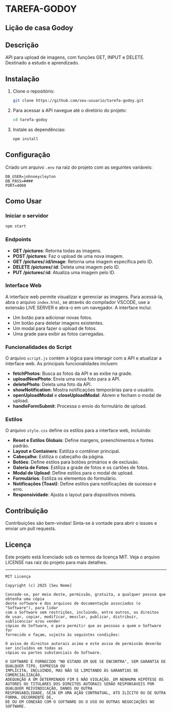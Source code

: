 # TAREFA-GODOY
Lição de casa Godoy
---

## Descrição
API para upload de imagens, com funções GET, INPUT e DELETE. Destinado a estudo e aprendizado.

## Instalação
1. Clone o repositório:
   ```bash
   git clone https://github.com/seu-usuario/tarefa-godoy.git
   ```
2. Para acessar a API navegue até o diretório do projeto:
   ```bash
   cd tarefa-godoy
   ```
3. Instale as dependências:
   ```bash
   npm install
   ```

## Configuração
Criado um arquivo `.env` na raiz do projeto com as seguintes variáveis:
```
DB_USER=johnneycleyton
DB_PASS=####
PORT=4000
```

## Como Usar
### Iniciar o servidor
```bash
npm start
```
### Endpoints
- **GET /pictures**: Retorna todas as imagens.
- **POST /pictures**: Faz o upload de uma nova imagem.
- **GET /pictures/:id/image**: Retorna uma imagem específica pelo ID.
- **DELETE /pictures/:id**: Deleta uma imagem pelo ID.
- **PUT /pictures/:id**: Atualiza uma imagem pelo ID.

### Interface Web
A interface web permite visualizar e gerenciar as imagens. Para acessá-la, abra o arquivo `index.html`, se através do compilador VSCODE, use a extensão LIVE SERVER e abra-o em um navegador. A interface inclui:
- Um botão para adicionar novas fotos.
- Um botão para deletar imagens existentes.
- Um modal para fazer o upload de fotos.
- Uma grade para exibir as fotos carregadas.

### Funcionalidades do Script
O arquivo `script.js` contém a lógica para interagir com a API e atualizar a interface web. As principais funcionalidades incluem:
- **fetchPhotos**: Busca as fotos da API e as exibe na grade.
- **uploadNewPhoto**: Envia uma nova foto para a API.
- **deletePhoto**: Deleta uma foto da API.
- **showNotification**: Mostra notificações temporárias para o usuário.
- **openUploadModal** e **closeUploadModal**: Abrem e fecham o modal de upload.
- **handleFormSubmit**: Processa o envio do formulário de upload.

### Estilos
O arquivo `style.css` define os estilos para a interface web, incluindo:
- **Reset e Estilos Globais**: Define margens, preenchimentos e fontes padrão.
- **Layout e Containers**: Estiliza o contêiner principal.
- **Cabeçalho**: Estiliza o cabeçalho da página.
- **Botões**: Define estilos para botões primários e de exclusão.
- **Galeria de Fotos**: Estiliza a grade de fotos e os cartões de fotos.
- **Modal de Upload**: Define estilos para o modal de upload.
- **Formulários**: Estiliza os elementos do formulário.
- **Notificações (Toast)**: Define estilos para notificações de sucesso e erro.
- **Responsividade**: Ajusta o layout para dispositivos móveis.

## Contribuição
Contribuições são bem-vindas! Sinta-se à vontade para abrir o issues e enviar um pull requests.

## Licença
Este projeto está licenciado sob os termos da licença MIT. Veja o arquivo LICENSE nas raiz do projeto para mais detalhes.

---

```
MIT Licença

Copyright (c) 2025 [Seu Nome]

Concede-se, por meio deste, permissão, gratuita, a qualquer pessoa que obtenha uma cópia
deste software e dos arquivos de documentação associados (o "Software"), para lidar
com o Software sem restrições, incluindo, entre outros, os direitos
de usar, copiar, modificar, mesclar, publicar, distribuir, sublicenciar e/ou vender
cópias do Software, e para permitir que as pessoas a quem o Software for
fornecido o façam, sujeito às seguintes condições:

O aviso de direitos autorais acima e este aviso de permissão deverão ser incluídos em todas as
cópias ou partes substanciais do Software.

O SOFTWARE É FORNECIDO "NO ESTADO EM QUE SE ENCONTRA", SEM GARANTIA DE QUALQUER TIPO, EXPRESSA OU
IMPLÍCITA, INCLUINDO, MAS NÃO SE LIMITANDO ÀS GARANTIAS DE COMERCIALIZAÇÃO,
ADEQUAÇÃO A UM DETERMINADO FIM E NÃO VIOLAÇÃO. EM NENHUMA HIPÓTESE OS
AUTORES OU TITULARES DOS DIREITOS AUTORAIS SERÃO RESPONSÁVEIS POR QUALQUER REIVINDICAÇÃO, DANOS OU OUTRA
RESPONSABILIDADE, SEJA EM UMA AÇÃO CONTRATUAL, ATO ILÍCITO OU DE OUTRA FORMA, DECORRENTE DE,
DE OU EM CONEXÃO COM O SOFTWARE OU O USO OU OUTRAS NEGOCIAÇÕES NO
SOFTWARE.
```

